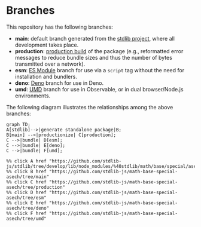 <!--

@license Apache-2.0

Copyright (c) 2022 The Stdlib Authors.

Licensed under the Apache License, Version 2.0 (the "License");
you may not use this file except in compliance with the License.
You may obtain a copy of the License at

    http://www.apache.org/licenses/LICENSE-2.0

Unless required by applicable law or agreed to in writing, software
distributed under the License is distributed on an "AS IS" BASIS,
WITHOUT WARRANTIES OR CONDITIONS OF ANY KIND, either express or implied.
See the License for the specific language governing permissions and
limitations under the License.

-->

# Branches

This repository has the following branches:

-   **main**: default branch generated from the [stdlib project][stdlib-url], where all development takes place.
-   **production**: [production build][production-url] of the package (e.g., reformatted error messages to reduce bundle sizes and thus the number of bytes transmitted over a network).
-   **esm**: [ES Module][esm-url] branch for use via a `script` tag without the need for installation and bundlers.
-   **deno**: [Deno][deno-url] branch for use in Deno.
-   **umd**: [UMD][umd-url] branch for use in Observable, or in dual browser/Node.js environments.

The following diagram illustrates the relationships among the above branches:

```mermaid
graph TD;
A[stdlib]-->|generate standalone package|B;
B[main] -->|productionize| C[production];
C -->|bundle| D[esm];
C -->|bundle| E[deno];
C -->|bundle| F[umd];

%% click A href "https://github.com/stdlib-js/stdlib/tree/develop/lib/node_modules/%40stdlib/math/base/special/asech"
%% click B href "https://github.com/stdlib-js/math-base-special-asech/tree/main"
%% click C href "https://github.com/stdlib-js/math-base-special-asech/tree/production"
%% click D href "https://github.com/stdlib-js/math-base-special-asech/tree/esm"
%% click E href "https://github.com/stdlib-js/math-base-special-asech/tree/deno"
%% click F href "https://github.com/stdlib-js/math-base-special-asech/tree/umd"
```

[stdlib-url]: https://github.com/stdlib-js/stdlib/tree/develop/lib/node_modules/%40stdlib/math/base/special/asech
[production-url]: https://github.com/stdlib-js/math-base-special-asech/tree/production
[deno-url]: https://github.com/stdlib-js/math-base-special-asech/tree/deno
[umd-url]: https://github.com/stdlib-js/math-base-special-asech/tree/umd
[esm-url]: https://github.com/stdlib-js/math-base-special-asech/tree/esm